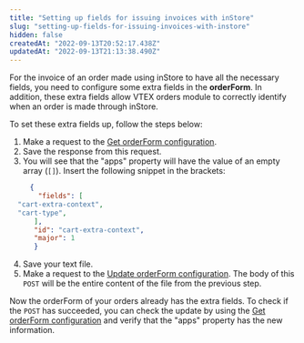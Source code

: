 ```yaml
---
title: "Setting up fields for issuing invoices with inStore"
slug: "setting-up-fields-for-issuing-invoices-with-instore"
hidden: false
createdAt: "2022-09-13T20:52:17.438Z"
updatedAt: "2022-09-13T21:13:38.490Z"
---
```

For the invoice of an order made using inStore to have all the necessary fields, you need to configure some extra fields in the **orderForm**. In addition, these extra fields allow VTEX orders module to correctly identify when an order is made through inStore.

To set these extra fields up, follow the steps below:

1. Make a request to the [Get orderForm configuration](https://developers.vtex.com/vtex-rest-api/reference/getorderformconfiguration).
2. Save the response from this request.
3. You will see that the "apps" property will have the value of an empty array (`[]`). Insert the following snippet in the brackets:

```json
     {
       "fields": [
  "cart-extra-context",
  "cart-type",
      ],
      "id": "cart-extra-context",
      "major": 1
      }
```

4. Save your text file.
5. Make a request to the [Update orderForm configuration](https://developers.vtex.com/vtex-rest-api/reference/updateorderformconfiguration). The body of this `POST` will be the entire content of the file from the previous step.

Now the orderForm of your orders already has the extra fields. To check if the `POST` has succeeded, you can check the update by using the [Get orderForm configuration](https://developers.vtex.com/vtex-rest-api/reference/getorderformconfiguration) and verify that the "apps" property has the new information.